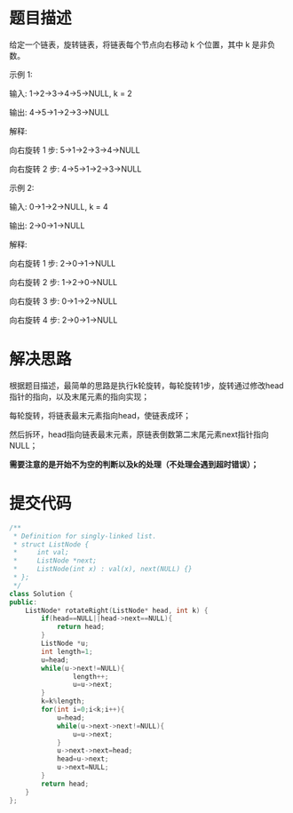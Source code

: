 # 题目描述
给定一个链表，旋转链表，将链表每个节点向右移动 k 个位置，其中 k 是非负数。

示例 1:

输入: 1->2->3->4->5->NULL, k = 2

输出: 4->5->1->2->3->NULL

解释:

向右旋转 1 步: 5->1->2->3->4->NULL

向右旋转 2 步: 4->5->1->2->3->NULL

示例 2:

输入: 0->1->2->NULL, k = 4

输出: 2->0->1->NULL

解释:

向右旋转 1 步: 2->0->1->NULL

向右旋转 2 步: 1->2->0->NULL

向右旋转 3 步: 0->1->2->NULL

向右旋转 4 步: 2->0->1->NULL

# 解决思路
根据题目描述，最简单的思路是执行k轮旋转，每轮旋转1步，旋转通过修改head指针的指向，以及末尾元素的指向实现；

每轮旋转，将链表最末元素指向head，使链表成环；

然后拆环，head指向链表最末元素，原链表倒数第二末尾元素next指针指向NULL；

**需要注意的是开始不为空的判断以及k的处理（不处理会遇到超时错误）；**

# 提交代码
```cpp
/**
 * Definition for singly-linked list.
 * struct ListNode {
 *     int val;
 *     ListNode *next;
 *     ListNode(int x) : val(x), next(NULL) {}
 * };
 */
class Solution {
public:
    ListNode* rotateRight(ListNode* head, int k) {
        if(head==NULL||head->next==NULL){
            return head;
        }
        ListNode *u;
        int length=1;
        u=head;
        while(u->next!=NULL){
                length++;
                u=u->next;
        }
        k=k%length;
        for(int i=0;i<k;i++){
            u=head;
            while(u->next->next!=NULL){
                u=u->next;
            }
            u->next->next=head;
            head=u->next;
            u->next=NULL;
        }
        return head;
    }
};
```
